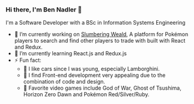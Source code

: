 ### Hi there, I'm Ben Nadler 👋

<!--
**nadlerBen/nadlerBen** is a ✨ _special_ ✨ repository because its `README.md` (this file) appears on your GitHub profile.-->

I'm a Software Developer with a BSc in Information Systems Engineering

- 🔭 I’m currently working on [Slumbering Weald](https://github.com/nadlerBen/slumbering-weald), A platform for Pokémon players to search and find other players to trade with built with React and Redux.
- 🌱 I’m currently learning React.js and Redux.js
- ⚡ Fun fact: 
    - :blue_car: I like cars since I was young, especially Lamborghini.
    - :art: I find Front-end development very appealing due to the combination of code and design.
    - :space_invader: Favorite video games include God of War, Ghost of Tsushima, Horizon Zero Dawn and Pokémon Red/Silver/Ruby. 
